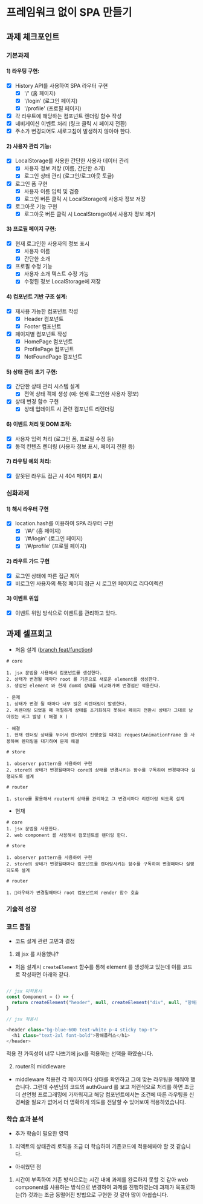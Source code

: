 # 프레임워크 없이 SPA 만들기

## 과제 체크포인트

### 기본과제

#### 1) 라우팅 구현:
- [x] History API를 사용하여 SPA 라우터 구현
  - [x] '/' (홈 페이지)
  - [x] '/login' (로그인 페이지)
  - [x] '/profile' (프로필 페이지)
- [x] 각 라우트에 해당하는 컴포넌트 렌더링 함수 작성
- [x] 네비게이션 이벤트 처리 (링크 클릭 시 페이지 전환)
- [x] 주소가 변경되어도 새로고침이 발생하지 않아야 한다.

#### 2) 사용자 관리 기능:
- [x] LocalStorage를 사용한 간단한 사용자 데이터 관리
  - [x] 사용자 정보 저장 (이름, 간단한 소개)
  - [x] 로그인 상태 관리 (로그인/로그아웃 토글)
- [x] 로그인 폼 구현
  - [x] 사용자 이름 입력 및 검증
  - [x] 로그인 버튼 클릭 시 LocalStorage에 사용자 정보 저장
- [x] 로그아웃 기능 구현
  - [x] 로그아웃 버튼 클릭 시 LocalStorage에서 사용자 정보 제거

#### 3) 프로필 페이지 구현:
- [x] 현재 로그인한 사용자의 정보 표시
  - [x] 사용자 이름
  - [x] 간단한 소개
- [x] 프로필 수정 기능
  - [x] 사용자 소개 텍스트 수정 가능
  - [x] 수정된 정보 LocalStorage에 저장

#### 4) 컴포넌트 기반 구조 설계:
- [x] 재사용 가능한 컴포넌트 작성
  - [x] Header 컴포넌트
  - [x] Footer 컴포넌트
- [x] 페이지별 컴포넌트 작성
  - [x] HomePage 컴포넌트
  - [x] ProfilePage 컴포넌트
  - [x] NotFoundPage 컴포넌트

#### 5) 상태 관리 초기 구현:
- [x] 간단한 상태 관리 시스템 설계
  - [x] 전역 상태 객체 생성 (예: 현재 로그인한 사용자 정보)
- [x] 상태 변경 함수 구현
  - [x] 상태 업데이트 시 관련 컴포넌트 리렌더링

#### 6) 이벤트 처리 및 DOM 조작:
- [x] 사용자 입력 처리 (로그인 폼, 프로필 수정 등)
- [x] 동적 컨텐츠 렌더링 (사용자 정보 표시, 페이지 전환 등)

#### 7) 라우팅 예외 처리:
- [x] 잘못된 라우트 접근 시 404 페이지 표시

### 심화과제

#### 1) 해시 라우터 구현
- [x] location.hash를 이용하여 SPA 라우터 구현
  - [x] '/#/' (홈 페이지)
  - [x] '/#/login' (로그인 페이지) 
  - [x] '/#/profile' (프로필 페이지)
 
#### 2) 라우트 가드 구현
- [x] 로그인 상태에 따른 접근 제어
- [x] 비로그인 사용자의 특정 페이지 접근 시 로그인 페이지로 리다이렉션

#### 3) 이벤트 위임

- [x] 이벤트 위임 방식으로 이벤트를 관리하고 있다.

## 과제 셀프회고

- 처음 설계 ([branch feat/function](https://github.com/Geunbaek/front_4th_chapter1-1/tree/feat/function))
```
# core

1. jsx 문법을 사용해서 컴포넌트를 생성한다.
2. 상태가 변경될 때마다 root 를 기준으로 새로운 element를 생성한다.
3. 생성된 element 와 현재 dom의 상태를 비교해가며 변경점만 적용한다.

- 문제 
1. 상태가 변경 될 때마다 너무 많은 리렌더링이 발생한다. 
2. 리렌더링 되었을 때 적절하게 상태를 초기화하지 못해서 페이지 전환시 상태가 그대로 남아있는 버그 발생 ( 해결 X )

- 해결
1. 현재 렌더링 상태를 두어서 렌더링이 진행중일 때에는 requestAnimationFrame 을 사용하여 렌더링을 대기하여 문제 해결

# store

1. observer pattern을 사용하여 구현
2. store의 상태가 변경될때마다 core의 상태를 변경시키는 함수를 구독하여 변경때마다 실행되도록 설계

# router

1. store를 활용해서 router의 상태를 관리하고 그 변경시마다 리렌더링 되도록 설계
```

- 현재

```
# core
1. jsx 문법을 사용한다.
2. web component 를 사용해서 컴포넌트를 렌더링 한다.

# store

1. observer pattern을 사용하여 구현
2. store의 상태가 변경될때마다 컴포넌트를 렌더링시키는 함수를 구독하여 변경때마다 실행되도록 설계

# router

1. 라우터가 변경될때마다 root 컴포넌트의 render 함수 호출
```

<!-- 과제에 대한 회고를 작성해주세요 -->

### 기술적 성장
<!-- 예시
- 새로 학습한 개념
- 기존 지식의 재발견/심화
- 구현 과정에서의 기술적 도전과 해결
-->

### 코드 품질
<!-- 예시
- 특히 만족스러운 구현
- 리팩토링이 필요한 부분
- 코드 설계 관련 고민과 결정
-->

- 코드 설계 관련 고민과 결정

1. 왜 jsx 를 사용했나?
- 처음 설계시 `createElement` 함수를 통해 element 를 생성하고 있는데 이를 코드로 작성하면 아래와 같다.
```javascript

// jsx 미적용시
const Component = () => {
  return createElement("header", null, createElement("div", null, "항해플러스"))
}

// jsx 적용시

<header class="bg-blue-600 text-white p-4 sticky top-0">
  <h1 class="text-2xl font-bold">항해플러스</h1>
</header>

```

적용 전 가독성이 너무 나쁘기에 jsx를 적용하는 선택을 하였습니다.

2. router의 middleware
- middleware 적용전 각 페이지마다 상태를 확인하고 그에 맞는 라우팅을 해줘야 했습니다.
그런데 수빈님의 코드의 authGuard 를 보고 저런식으로 처리를 하면 조금 더 선언형 프로그래밍에 가까워지고 해당 컴포넌트에서는 조건에 따른 라우팅을 신경써줄 필요가 없어서 더 명확하게 의도를 전달할 수 있어보여 적용하였습니다.


### 학습 효과 분석
<!-- 예시
- 가장 큰 배움이 있었던 부분
- 추가 학습이 필요한 영역
- 실무 적용 가능성
-->

- 추가 학습이 필요한 영역
1. 리액트의 상태관리 로직을 조금 더 학습하여 기존코드에 적용해봐야 할 것 같습니다.

- 아쉬웠던 점
1. 시간이 부족하여 기존 방식으로는 시간 내에 과제를 완료하지 못할 것 같아 web component를 사용하는 방식으로 변경하여 과제를 진행하였는데 과제가 목표로하는(?) 것과는 조금 동떨어진 방법으로 구현한 것 같아 많이 아쉽습니다.
